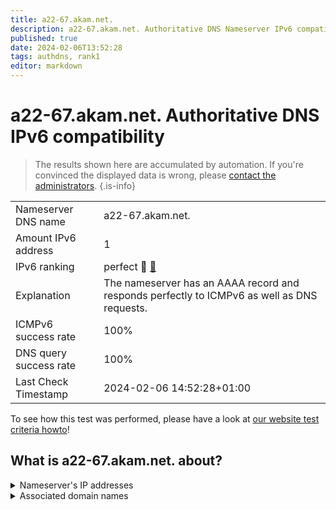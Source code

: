 ```yaml
---
title: a22-67.akam.net.
description: a22-67.akam.net. Authoritative DNS Nameserver IPv6 compatibility
published: true
date: 2024-02-06T13:52:28
tags: authdns, rank1
editor: markdown
---
```


# a22-67.akam.net. Authoritative DNS IPv6 compatibility

> The results shown here are accumulated by automation. If you're convinced the displayed data is wrong, please [contact the administrators](/howto/chat). 
{.is-info}




|   |   |
| - | - |
| Nameserver DNS name | a22-67.akam.net.
| Amount IPv6 address | 1
| IPv6 ranking | perfect :1st_place_medal: [🔗](/howto/ranking) |
| Explanation | The nameserver has an AAAA record and responds perfectly to ICMPv6 as well as DNS requests. |
| ICMPv6 success rate | 100%|
| DNS query success rate | 100% |
| Last Check Timestamp | 2024-02-06 14:52:28+01:00 |

To see how this test was performed, please have a look at [our website test criteria howto](/howto/testcriteria/authdns)!


## What is a22-67.akam.net. about?




<details>
<summary>Nameserver's IP addresses</summary>

2600:1480:7800::43

</details>



<details>
<summary>Associated domain names</summary>

steamcommunity.com

store.steampowered.com

www.walmart.com

</details>
